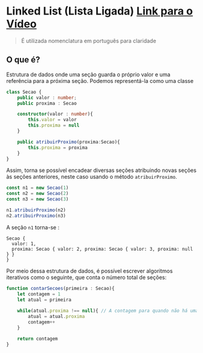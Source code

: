 # Linked List (Lista Ligada) [Link para o Vídeo](https://www.youtube.com/watch?v=WwfhLC16bis)

> É utilizada nomenclatura em português para claridade

## O que é?

Estrutura de dados onde uma seção guarda o próprio valor e uma referência para a próxima seção. Podemos representá-la como uma classe

```typescript
class Secao {
    public valor : number;
    public proxima : Secao 

    constructor(valor : number){
        this.valor = valor
        this.proxima = null
    }

    public atribuirProximo(proxima:Secao){
        this.proxima = proxima
    }
}
```

Assim, torna se possível encadear diversas seções atribuindo novas seções às seções anteriores, neste caso usando o método `atribuirProximo`.

```typescript
const n1 = new Secao(1)
const n2 = new Secao(2)
const n3 = new Secao(3)

n1.atribuirProximo(n2)
n2.atribuirProximo(n3)
```

A seção `n1` torna-se :

```
Secao {
  valor: 1,
  proxima: Secao { valor: 2, proxima: Secao { valor: 3, proxima: null } }
}
```

Por meio dessa estrutura de dados, é possível escrever algoritmos iterativos como o seguinte, que conta o número total de seções: 

```typescript
function contarSecoes(primeira : Secao){
    let contagem = 1
    let atual = primeira
    
    while(atual.proxima !== null){ // A contagem para quando não há uma próxima seção atribuída
        atual = atual.proxima
        contagem++
    }

    return contagem
}
```

